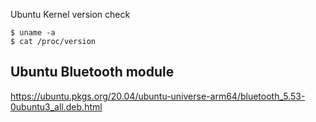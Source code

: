 Ubuntu Kernel version check
```shell
$ uname -a
$ cat /proc/version
```


## Ubuntu Bluetooth module
https://ubuntu.pkgs.org/20.04/ubuntu-universe-arm64/bluetooth_5.53-0ubuntu3_all.deb.html
